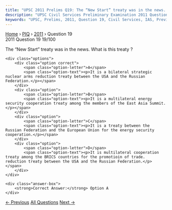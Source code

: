 ```yaml
---
title: "UPSC 2011 Prelims Q19: The “New Start” treaty was in the news. What is this treaty..."
description: "UPSC Civil Services Preliminary Examination 2011 Question 19 with options and answer"
keywords: "UPSC, Prelims, 2011, Question 19, Civil Services, IAS, Previous Year Questions"
---
```


<nav class="breadcrumb">
    <a href="../../">Home</a>
    <span>›</span>
    <a href="../">PIQ</a>
    <span>›</span>
    <a href="./">2011</a>
    <span>›</span>
    <span>Question 19</span>
</nav>

<div class="question-header">
    <div class="question-meta">
        <span class="year-badge">2011</span>
        <span class="question-number">Question 19</span>
        <span class="progress">19/100</span>
    </div>
    <div class="progress-bar">
        <div class="progress-fill" style="width: 19.0%"></div>
    </div>
</div>

<div class="question-content">
    <div class="question-text">
        <p>The “New Start” treaty was in the news. What is this treaty ?</p>
    </div>
    
    <div class="options">
        <div class="option correct">
            <span class="option-letter">A</span>
            <span class="option-text"><p>It is a bilateral strategic nuclear arms reduction treaty between the USA and the Russian Federation.</p></span>
        </div>
        <div class="option">
            <span class="option-letter">B</span>
            <span class="option-text"><p>It is a multilateral energy security cooperation treaty among the members of the East Asia Summit.</p></span>
        </div>
        <div class="option">
            <span class="option-letter">C</span>
            <span class="option-text"><p>It is a treaty between the Russian Federation and the European Union for the energy security cooperation.</p></span>
        </div>
        <div class="option">
            <span class="option-letter">D</span>
            <span class="option-text"><p>It is multilateral cooperation treaty among the BRICS countries for the promotioin of trade. reduction treaty between the USA and the Russian Federation.</p></span>
        </div>
    </div>

    <div class="answer-box">
        <strong>Correct Answer:</strong> Option A
    </div>
</div>

<div class="question-nav">
    <a href="../q018-when-the-bark-of-a-tree-is-removed-in-a-circular-f/" class="nav-btn prev">← Previous</a>
    <a href="../" class="nav-btn center">All Questions</a>
    <a href="../q020-three-of-the-following-criteria-have-contributed-t/" class="nav-btn next">Next →</a>
</div>
